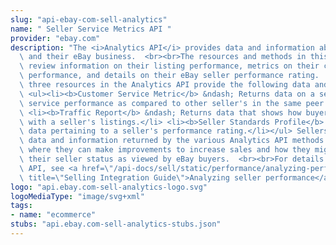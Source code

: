 ```yaml
---
slug: "api-ebay-com-sell-analytics"
name: " Seller Service Metrics API "
provider: "ebay.com"
description: "The <i>Analytics API</i> provides data and information about a seller\
  \ and their eBay business.  <br><br>The resources and methods in this API let sellers\
  \ review information on their listing performance, metrics on their customer service\
  \ performance, and details on their eBay seller performance rating.  <br><br>The\
  \ three resources in the Analytics API provide the following data and information:\
  \ <ul><li><b>Customer Service Metric</b> &ndash; Returns data on a seller's customer\
  \ service performance as compared to other seller's in the same peer group.</li>\
  \ <li><b>Traffic Report</b> &ndash; Returns data that shows how buyers are engaging\
  \ with a seller's listings.</li> <li><b>Seller Standards Profile</b> &ndash; Returns\
  \ data pertaining to a seller's performance rating.</li></ul> Sellers can use the\
  \ data and information returned by the various Analytics API methods to determine\
  \ where they can make improvements to increase sales and how they might improve\
  \ their seller status as viewed by eBay buyers.  <br><br>For details on using this\
  \ API, see <a href=\"/api-docs/sell/static/performance/analyzing-performance.html\"\
  \ title=\"Selling Integration Guide\">Analyzing seller performance</a>."
logo: "api.ebay.com-sell-analytics-logo.svg"
logoMediaType: "image/svg+xml"
tags:
- name: "ecommerce"
stubs: "api.ebay.com-sell-analytics-stubs.json"
---
```

